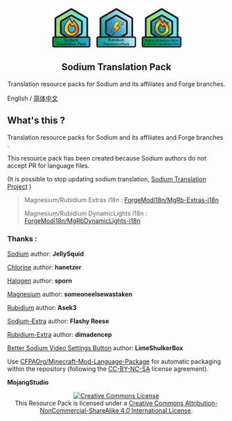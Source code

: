 <p align="center">
 <img width="100px" src="OLD/icons/PackIcon/bitmap-png/SodiumPack.png" align="center" alt="" />
 <img width="100px" src="OLD/icons/PackIcon/bitmap-png/RubidiumPack.png" align="center" alt="" />
 <img width="100px" src="OLD/icons/PackIcon/bitmap-png/SodiumAllPack.png" align="center" alt="" />
 <h2 align="center">Sodium Translation Pack</h2>
 <p align="center">Translation resource packs for Sodium and its affiliates and Forge branches. </p>

English / [简体中文](README.md)

## What's this ?

Translation resource packs for Sodium and its affiliates and Forge branches .

This resource pack has been created because Sodium authors do not accept PR for language files.

(It is possible to stop updating sodium translation,  [Sodium Translation Project](https://gist.github.com/amnotbananaama/6cfd6ce27e3258d50db6a4fd9291aa94) )

> Magnesium/Rubidium Extras i18n : [ForgeModi18n/MgRb-Extras-i18n](https://github.com/ForgeModi18n/MgRb-Extras-i18n)
>
> Magnesium/Rubidium DynamicLights i18n : [ForgeModi18n/MgRbDynamicLights-i18n](https://github.com/ForgeModi18n/MgRbDynamicLights-i18n)

### Thanks :

[Sodium](https://github.com/jellysquid3/sodium-fabric) author: **JellySquid**

[Chlorine](https://github.com/HalogenMods/Chlorine) author: **hanetzer**

[Halogen](https://github.com/spoorn/sodium-forge) author: **sporn**

[Magnesium](https://github.com/Someone-Else-Was-Taken/Magnesium) author: **someoneelsewastaken**

[Rubidium](https://github.com/Asek3/Rubidium) author: **Asek3**

[Sodium-Extra](https://github.com/FlashyReese/sodium-extra-fabric) author: **Flashy Reese**

[Rubidium-Extra](https://www.curseforge.com/minecraft/mc-mods/sodium-extra-forge) author: **dimadencep**

[Better Sodium Video Settings Button](https://github.com/LimeShulkerBox/better-sodium-video-settings) author: **LimeShulkerBox**

Use [CFPAOrg/Minecraft-Mod-Language-Package](https://github.com/CFPAOrg/Minecraft-Mod-Language-Package) for automatic packaging within the repository (following the [CC-BY-NC-SA](http://creativecommons.org/licenses/by-nc-sa/4.0/) license agreement).

**MojangStudio**

<p align="center">
<a rel="license" href="http://creativecommons.org/licenses/by-nc-sa/4.0/"><img alt="Creative Commons License" style="border-width:0" src="https://i.creativecommons.org/l/by-nc-sa/4.0/88x31.png" /></a><br />This Resource Pack is licensed under a <a rel="license" href="http://creativecommons.org/licenses/by-nc-sa/4.0/">Creative Commons Attribution-NonCommercial-ShareAlike 4.0 International License</a>.
</p>
